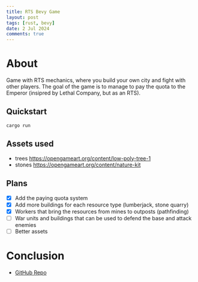 ```yaml
---
title: RTS Bevy Game
layout: post
tags: [rust, bevy]
date: 2 Jul 2024
comments: true
---
```


# About

Game with RTS mechanics, where you build your own city and fight with other
players. The goal of the game is to manage to pay the quota to the Emperor
(insipred by Lethal Company, but as an RTS).

## Quickstart

```console
cargo run
```

## Assets used

- trees <https://opengameart.org/content/low-poly-tree-1>
- stones <https://opengameart.org/content/nature-kit>

## Plans

- [x] Add the paying quota system
- [x] Add more buildings for each resource type (lumberjack, stone quarry)
- [x] Workers that bring the resources from mines to outposts (pathfinding)
- [ ] War units and buildings that can be used to defend the base and attack enemies
- [ ] Better assets

# Conclusion

- [GitHub Repo](https://github.com/alexjercan/rts-lethal-empire-bevy)
